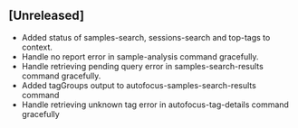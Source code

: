 ## [Unreleased]
- Added status of samples-search, sessions-search and top-tags to context.
- Handle no report error in sample-analysis command gracefully.
- Handle retrieving pending query error in samples-search-results command gracefully.
- Added tagGroups output to autofocus-samples-search-results command
- Handle retrieving unknown tag error in autofocus-tag-details command gracefully